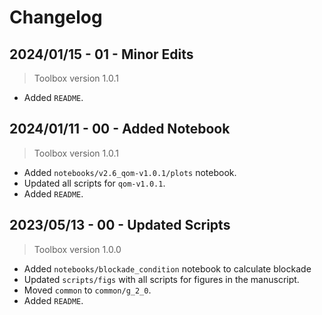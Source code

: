 # Changelog

## 2024/01/15 - 01 - Minor Edits
> Toolbox version 1.0.1
* Added `README`.

## 2024/01/11 - 00 - Added Notebook
> Toolbox version 1.0.1
* Added `notebooks/v2.6_qom-v1.0.1/plots` notebook.
* Updated all scripts for `qom-v1.0.1`.
* Added `README`.

## 2023/05/13 - 00 - Updated Scripts
> Toolbox version 1.0.0
* Added `notebooks/blockade_condition` notebook to calculate blockade
* Updated `scripts/figs` with all scripts for figures in the manuscript.
* Moved `common` to `common/g_2_0`.
* Added `README`.